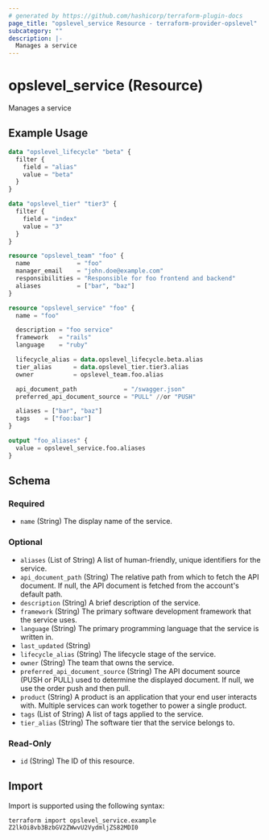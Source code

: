 ```yaml
---
# generated by https://github.com/hashicorp/terraform-plugin-docs
page_title: "opslevel_service Resource - terraform-provider-opslevel"
subcategory: ""
description: |-
  Manages a service
---
```


# opslevel_service (Resource)

Manages a service

## Example Usage

```terraform
data "opslevel_lifecycle" "beta" {
  filter {
    field = "alias"
    value = "beta"
  }
}

data "opslevel_tier" "tier3" {
  filter {
    field = "index"
    value = "3"
  }
}

resource "opslevel_team" "foo" {
  name             = "foo"
  manager_email    = "john.doe@example.com"
  responsibilities = "Responsible for foo frontend and backend"
  aliases          = ["bar", "baz"]
}

resource "opslevel_service" "foo" {
  name = "foo"

  description = "foo service"
  framework   = "rails"
  language    = "ruby"

  lifecycle_alias = data.opslevel_lifecycle.beta.alias
  tier_alias      = data.opslevel_tier.tier3.alias
  owner           = opslevel_team.foo.alias

  api_document_path             = "/swagger.json"
  preferred_api_document_source = "PULL" //or "PUSH"

  aliases = ["bar", "baz"]
  tags    = ["foo:bar"]
}

output "foo_aliases" {
  value = opslevel_service.foo.aliases
}
```

<!-- schema generated by tfplugindocs -->
## Schema

### Required

- `name` (String) The display name of the service.

### Optional

- `aliases` (List of String) A list of human-friendly, unique identifiers for the service.
- `api_document_path` (String) The relative path from which to fetch the API document. If null, the API document is fetched from the account's default path.
- `description` (String) A brief description of the service.
- `framework` (String) The primary software development framework that the service uses.
- `language` (String) The primary programming language that the service is written in.
- `last_updated` (String)
- `lifecycle_alias` (String) The lifecycle stage of the service.
- `owner` (String) The team that owns the service.
- `preferred_api_document_source` (String) The API document source (PUSH or PULL) used to determine the displayed document. If null, we use the order push and then pull.
- `product` (String) A product is an application that your end user interacts with. Multiple services can work together to power a single product.
- `tags` (List of String) A list of tags applied to the service.
- `tier_alias` (String) The software tier that the service belongs to.

### Read-Only

- `id` (String) The ID of this resource.

## Import

Import is supported using the following syntax:

```shell
terraform import opslevel_service.example Z2lkOi8vb3BzbGV2ZWwvU2VydmljZS82MDI0
```
